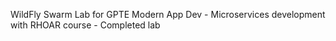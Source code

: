 WildFly Swarm Lab for GPTE Modern App Dev - Microservices development with RHOAR course - Completed lab

